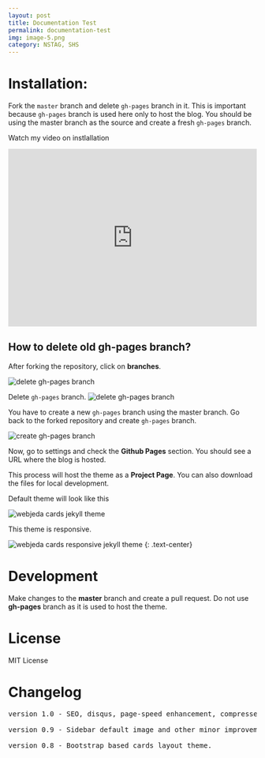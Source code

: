 ```yaml
---
layout: post
title: Documentation Test
permalink: documentation-test
img: image-5.png
category: NSTAG, SHS
---
```



# Installation:

Fork the ``master`` branch and delete ``gh-pages`` branch in it. This is important because ``gh-pages`` branch is used here only to host the blog. You should be using the master branch as the source and create a fresh ``gh-pages`` branch.

Watch my video on instlallation
<iframe width="100%" height="360" src="https://www.youtube.com/embed/T2nx6tj-ZH4?rel=0" frameborder="0" allowfullscreen></iframe>

## How to delete old **gh-pages** branch?
After forking the repository, click on **branches**.

![delete gh-pages branch]({{site.baseurl}}/images/delete-github-branch.png)

Delete ``gh-pages`` branch.
![delete gh-pages branch]({{site.baseurl}}/images/delete-github-branch-2.png)

You have to create a new ``gh-pages`` branch using the master branch. Go back to the forked repository and create ``gh-pages`` branch.

![create gh-pages branch]({{site.baseurl}}/images/create-gh-pages-branch.JPG)

Now, go to settings and check the **Github Pages** section. You should see a URL where the blog is hosted.

This process will host the theme as a **Project Page**. You can also download the files for local development.

Default theme will look like this

![webjeda cards jekyll theme]({{site.baseurl}}/images/webjeda-cards-jekyll-theme-1.png)

This theme is responsive.

![webjeda cards responsive jekyll theme]({{site.baseurl}}/images/webjeda-cards-responsive-jekyll-theme-2.png)
{: .text-center}


# Development
Make changes to the **master** branch and create a pull request. Do not use **gh-pages** branch as it is used to host the theme.


# License
MIT License

# Changelog
<pre>
version 1.0 - SEO, disqus, page-speed enhancement, compressed html.

version 0.9 - Sidebar default image and other minor improvements.  

version 0.8 - Bootstrap based cards layout theme.
</pre>
